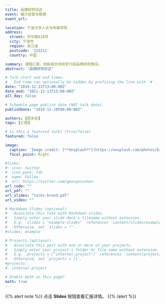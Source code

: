 ```yaml
---
title: 品牌研究综述
event: 媒介经营与管理
event_url: 

location: 宁波大学人文与传媒学院
address:
  street: 风华路818号
  city: 宁波市
  region: 浙江省
  postcode: '315211'
  country: 中国

summary: 课程汇报，向新闻方向同学介绍品牌研究情况。
abstract: "品牌研究综述"

# Talk start and end times.
#   End time can optionally be hidden by prefixing the line with `#`.
date: "2019-12-13T13:00:00Z"
date_end: "2021-12-13T15:00:00Z"
all_day: false

# Schedule page publish date (NOT talk date).
publishDate: "2019-12-10T00:00:00Z"

authors: [顾天钦]
tags: [汇报]

# Is this a featured talk? (true/false)
featured: false

image:
  caption: 'Image credit: [**Unsplash**](https://unsplash.com/photos/bzdhc5b3Bxs)'
  focal_point: Right

#links:
#- icon: twitter
#  icon_pack: fab
#  name: Follow
#  url: https://twitter.com/georgecushen
url_code: ""
url_pdf: ""
url_slides: "talks-brand.pdf"
url_video: ""

# Markdown Slides (optional).
#   Associate this talk with Markdown slides.
#   Simply enter your slide deck's filename without extension.
#   E.g. `slides = "example-slides"` references `content/slides/example-slides.md`.
#   Otherwise, set `slides = ""`.
#slides: example

# Projects (optional).
#   Associate this post with one or more of your projects.
#   Simply enter your project's folder or file name without extension.
#   E.g. `projects = ["internal-project"]` references `content/project/deep-learning/index.md`.
#   Otherwise, set `projects = []`.
#projects:
#- internal-project

# Enable math on this page?
math: true
---
```


{{% alert note %}}
点击 **Slides** 按钮查看汇报详情。
{{% /alert %}}
